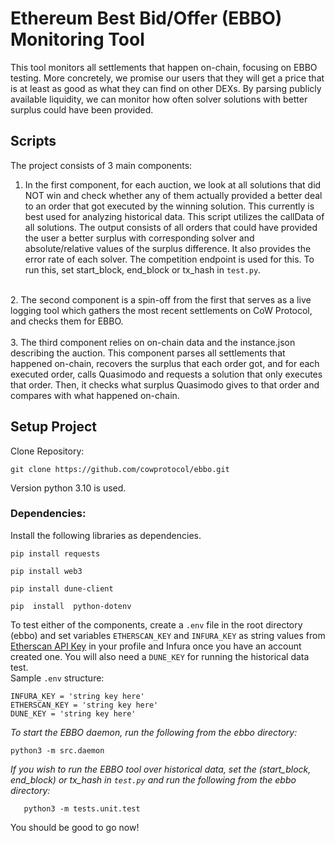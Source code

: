 
# Ethereum Best Bid/Offer (EBBO) Monitoring Tool

  

This tool monitors all settlements that happen on-chain, focusing on EBBO testing. More concretely, we promise our users that they will get a price that is at least as good as what they can find on other DEXs. By parsing publicly available liquidity, we can monitor how often solver solutions with better surplus could have been provided.

  
## Scripts

The project consists of 3 main components: <br>

  
1. In the first component, for each auction, we look at all solutions that did NOT win and check whether any of them actually provided a better deal to an order that got executed by the winning solution. This currently is best used for analyzing historical data. This script utilizes the callData of all solutions.
The output consists of all orders that could have provided the user a better surplus with corresponding solver and absolute/relative values of the surplus difference. It also provides the error rate of each solver. The competition endpoint is used for this. To run this, set start_block, end_block or tx_hash in `test.py`.

<br>
2. The second component is a spin-off from the first that serves as a live logging tool which gathers the most recent settlements on CoW Protocol, and checks them for EBBO. <br>
<br>
3. The third component relies on on-chain data and the instance.json describing the auction. This component parses all settlements that happened on-chain, recovers the surplus that each order got, and for each executed order, calls Quasimodo and requests a solution that only executes that order. Then, it checks what surplus Quasimodo gives to that order and compares with what happened on-chain.

  

## Setup Project

Clone Repository: <br>
  

    git clone https://github.com/cowprotocol/ebbo.git


Version python 3.10 is used. <br>

### Dependencies:


Install the following libraries as dependencies. <br>

    pip install requests
    
    pip install web3
    
    pip install dune-client
    
    pip  install  python-dotenv
  

To test either of the components, create a `.env` file in the root directory (ebbo) and set variables `ETHERSCAN_KEY` and `INFURA_KEY` as string values from [Etherscan API Key](https://etherscan.io/myapikey) in your profile and Infura once you have an account created one. You will also need a `DUNE_KEY` for running the historical data test. <br>
Sample `.env` structure:

    INFURA_KEY = 'string key here'
    ETHERSCAN_KEY = 'string key here'
    DUNE_KEY = 'string key here'


*To start the EBBO daemon, run the following from the ebbo directory:* <br>

    python3 -m src.daemon

*If you wish to run the EBBO tool over historical data, set the (start_block, end_block) or tx_hash in `test.py` and run the following from the ebbo directory:* <br>

       python3 -m tests.unit.test

You should be good to go now!


